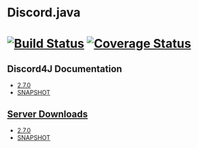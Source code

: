 # Discord.java

[![Build Status](https://travis-ci.org/Techtony96/Discord.java.svg?branch=master)](https://travis-ci.org/Techtony96/Discord.java) [![Coverage Status](https://coveralls.io/repos/github/Techtony96/Discord.java/badge.svg?branch=master)](https://coveralls.io/github/Techtony96/Discord.java?branch=master)
======


## Discord4J Documentation
* [2.7.0](https://jitpack.io/com/github/austinv11/Discord4j/2.7.0/javadoc/index.html "Discord4J 2.7.0 Documentation")
* [SNAPSHOT](https://jitpack.io/com/github/austinv11/Discord4j/dev-SNAPSHOT/javadoc/ "Discord4J dev-SNAPSHOT Documentation")

## [Server Downloads](https://austinv11.github.io/Discord4J/downloads.html)
* [2.7.0](https://jitpack.io/com/github/austinv11/Discord4j/2.7.0/Discord4j-2.7.0-shaded.jar)
* [SNAPSHOT](https://jitpack.io/com/github/austinv11/Discord4j/dev-SNAPSHOT/Discord4j-dev-SNAPSHOT-shaded.jar)
